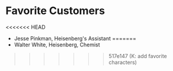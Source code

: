# Favorite Customers
<<<<<<< HEAD
* Jesse Pinkman, Heisenberg's Assistant
=======
* Walter White, Heisenberg, Chemist
>>>>>>> 517e147 (K: add favorite characters)
